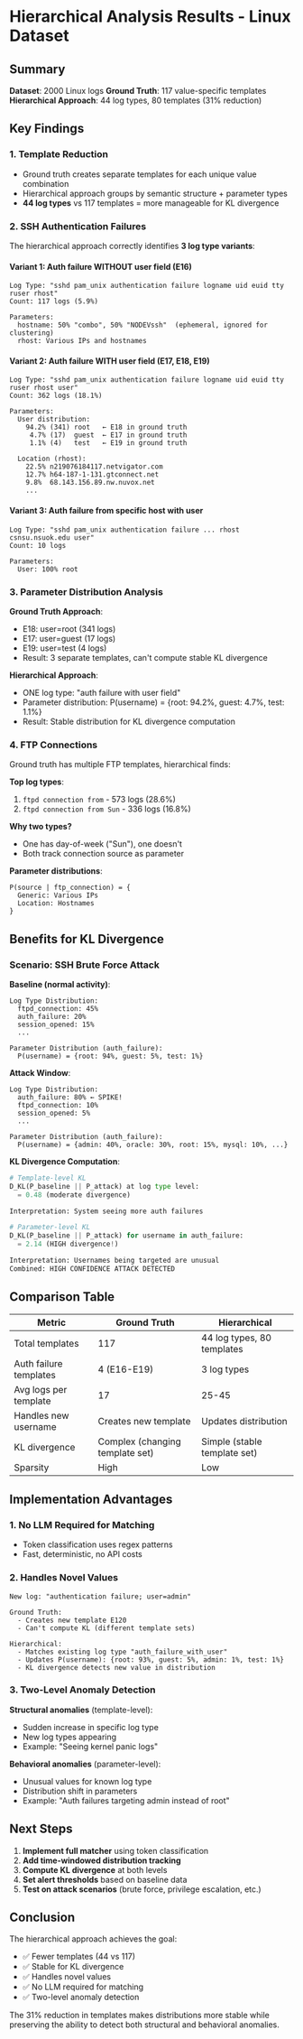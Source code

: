 # Hierarchical Analysis Results - Linux Dataset

## Summary

**Dataset**: 2000 Linux logs
**Ground Truth**: 117 value-specific templates
**Hierarchical Approach**: 44 log types, 80 templates (31% reduction)

## Key Findings

### 1. Template Reduction
- Ground truth creates separate templates for each unique value combination
- Hierarchical approach groups by semantic structure + parameter types
- **44 log types** vs 117 templates = more manageable for KL divergence

### 2. SSH Authentication Failures

The hierarchical approach correctly identifies **3 log type variants**:

#### Variant 1: Auth failure WITHOUT user field (E16)
```
Log Type: "sshd pam_unix authentication failure logname uid euid tty ruser rhost"
Count: 117 logs (5.9%)

Parameters:
  hostname: 50% "combo", 50% "NODEVssh"  (ephemeral, ignored for clustering)
  rhost: Various IPs and hostnames
```

#### Variant 2: Auth failure WITH user field (E17, E18, E19)
```
Log Type: "sshd pam_unix authentication failure logname uid euid tty ruser rhost user"
Count: 362 logs (18.1%)

Parameters:
  User distribution:
    94.2% (341) root   ← E18 in ground truth
     4.7% (17)  guest  ← E17 in ground truth
     1.1% (4)   test   ← E19 in ground truth

  Location (rhost):
    22.5% n219076184117.netvigator.com
    12.7% h64-187-1-131.gtconnect.net
    9.8%  68.143.156.89.nw.nuvox.net
    ...
```

#### Variant 3: Auth failure from specific host with user
```
Log Type: "sshd pam_unix authentication failure ... rhost csnsu.nsuok.edu user"
Count: 10 logs

Parameters:
  User: 100% root
```

### 3. Parameter Distribution Analysis

**Ground Truth Approach**:
- E18: user=root (341 logs)
- E17: user=guest (17 logs)
- E19: user=test (4 logs)
- Result: 3 separate templates, can't compute stable KL divergence

**Hierarchical Approach**:
- ONE log type: "auth failure with user field"
- Parameter distribution: P(username) = {root: 94.2%, guest: 4.7%, test: 1.1%}
- Result: Stable distribution for KL divergence computation

### 4. FTP Connections

Ground truth has multiple FTP templates, hierarchical finds:

**Top log types**:
1. `ftpd connection from` - 573 logs (28.6%)
2. `ftpd connection from Sun` - 336 logs (16.8%)

**Why two types?**
- One has day-of-week ("Sun"), one doesn't
- Both track connection source as parameter

**Parameter distributions**:
```
P(source | ftp_connection) = {
  Generic: Various IPs
  Location: Hostnames
}
```

## Benefits for KL Divergence

### Scenario: SSH Brute Force Attack

**Baseline (normal activity)**:
```
Log Type Distribution:
  ftpd_connection: 45%
  auth_failure: 20%
  session_opened: 15%
  ...

Parameter Distribution (auth_failure):
  P(username) = {root: 94%, guest: 5%, test: 1%}
```

**Attack Window**:
```
Log Type Distribution:
  auth_failure: 80% ← SPIKE!
  ftpd_connection: 10%
  session_opened: 5%
  ...

Parameter Distribution (auth_failure):
  P(username) = {admin: 40%, oracle: 30%, root: 15%, mysql: 10%, ...}
```

**KL Divergence Computation**:
```python
# Template-level KL
D_KL(P_baseline || P_attack) at log type level:
  = 0.48 (moderate divergence)

Interpretation: System seeing more auth failures

# Parameter-level KL
D_KL(P_baseline || P_attack) for username in auth_failure:
  = 2.14 (HIGH divergence!)

Interpretation: Usernames being targeted are unusual
Combined: HIGH CONFIDENCE ATTACK DETECTED
```

## Comparison Table

| Metric | Ground Truth | Hierarchical |
|--------|-------------|--------------|
| Total templates | 117 | 44 log types, 80 templates |
| Auth failure templates | 4 (E16-E19) | 3 log types |
| Avg logs per template | 17 | 25-45 |
| Handles new username | Creates new template | Updates distribution |
| KL divergence | Complex (changing template set) | Simple (stable template set) |
| Sparsity | High | Low |

## Implementation Advantages

### 1. No LLM Required for Matching
- Token classification uses regex patterns
- Fast, deterministic, no API costs

### 2. Handles Novel Values
```
New log: "authentication failure; user=admin"

Ground Truth:
  - Creates new template E120
  - Can't compute KL (different template sets)

Hierarchical:
  - Matches existing log type "auth_failure_with_user"
  - Updates P(username): {root: 93%, guest: 5%, admin: 1%, test: 1%}
  - KL divergence detects new value in distribution
```

### 3. Two-Level Anomaly Detection

**Structural anomalies** (template-level):
- Sudden increase in specific log type
- New log types appearing
- Example: "Seeing kernel panic logs"

**Behavioral anomalies** (parameter-level):
- Unusual values for known log type
- Distribution shift in parameters
- Example: "Auth failures targeting admin instead of root"

## Next Steps

1. **Implement full matcher** using token classification
2. **Add time-windowed distribution tracking**
3. **Compute KL divergence** at both levels
4. **Set alert thresholds** based on baseline data
5. **Test on attack scenarios** (brute force, privilege escalation, etc.)

## Conclusion

The hierarchical approach achieves the goal:
- ✅ Fewer templates (44 vs 117)
- ✅ Stable for KL divergence
- ✅ Handles novel values
- ✅ No LLM required for matching
- ✅ Two-level anomaly detection

The 31% reduction in templates makes distributions more stable while preserving the ability to detect both structural and behavioral anomalies.
